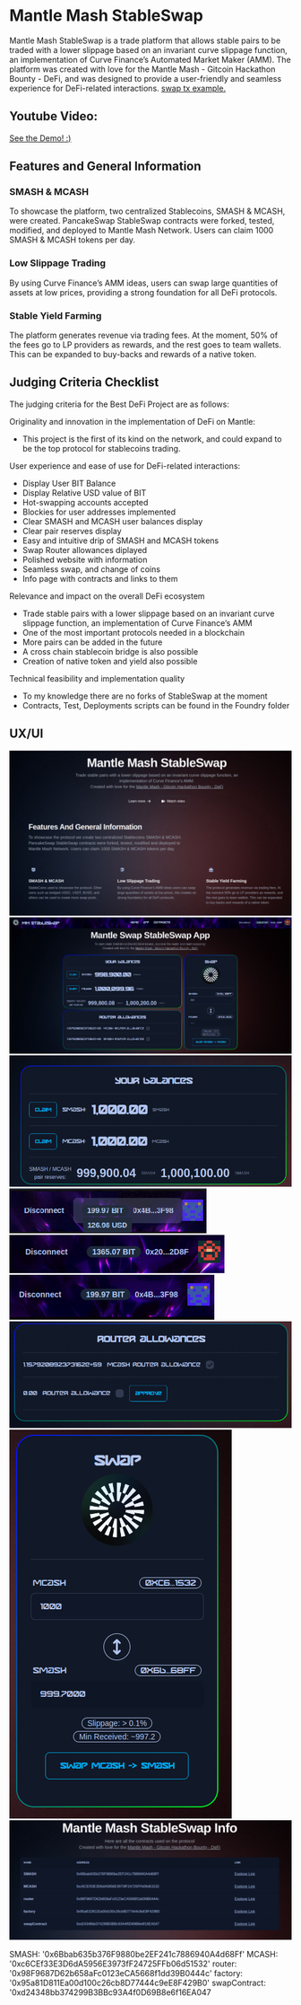 # Mantle Mash StableSwap

Mantle Mash StableSwap is a trade platform that allows stable pairs to be traded with a lower slippage based on an invariant curve slippage function, an implementation of Curve Finance’s Automated Market Maker (AMM). The platform was created with love for the Mantle Mash - Gitcoin Hackathon Bounty - DeFi, and was designed to provide a user-friendly and seamless experience for DeFi-related interactions. [swap tx example.](https://explorer.testnet.mantle.xyz/tx/0x5b7f2876251d53ca1f02f378b996a44f1466ce8914ee69ffc6fd2bedeac3711f)

## Youtube Video:
[See the Demo!  :)](https://www.youtube.com/watch?v=QLwesiOFq9k)

## Features and General Information

### SMASH & MCASH
To showcase the platform, two centralized Stablecoins, SMASH & MCASH, were created. PancakeSwap StableSwap contracts were forked, tested, modified, and deployed to Mantle Mash Network. Users can claim 1000 SMASH & MCASH tokens per day.

### Low Slippage Trading
By using Curve Finance’s AMM ideas, users can swap large quantities of assets at low prices, providing a strong foundation for all DeFi protocols.

### Stable Yield Farming
The platform generates revenue via trading fees. At the moment, 50% of the fees go to LP providers as rewards, and the rest goes to team wallets. This can be expanded to buy-backs and rewards of a native token.

## Judging Criteria Checklist
The judging criteria for the Best DeFi Project are as follows:

Originality and innovation in the implementation of DeFi on Mantle:
+ This project is the first of its kind on the network, and could expand to be the top protocol for stablecoins trading.

User experience and ease of use for DeFi-related interactions:
+ Display User BIT Balance
+ Display Relative USD value of BIT
+ Hot-swapping accounts accepted
+ Blockies for user addresses implemented
+ Clear SMASH and MCASH user balances display
+ Clear pair reserves display
+ Easy and intuitive drip of SMASH and MCASH tokens
+ Swap Router allowances diplayed 
+ Polished website with information
+ Seamless swap, and change of coins
+ Info page with contracts and links to them

Relevance and impact on the overall DeFi ecosystem
+ Trade stable pairs with a lower slippage based on an invariant curve slippage function, an implementation of Curve Finance’s AMM
+ One of the most important protocols needed in a blockchain
+ More pairs can be added in the future
+ A cross chain stablecoin bridge is also possible
+ Creation of native token and yield also possible

Technical feasibility and implementation quality
+ To my knowledge there are no forks of StableSwap at the moment
+ Contracts, Test, Deployments scripts can be found in the Foundry folder

## UX/UI
![Main Page](static/MantleImages/main.png "Optional title")
![app](static/MantleImages/app.png)
![balances](static/MantleImages/balances.png)
![balance](static/MantleImages/balance.png)
![wallet](static/MantleImages/wallet2.png)
![wallet](static/MantleImages/wallet.png)
![router](static/MantleImages/router.png)
![swap](static/MantleImages/swap.png)
![constracs](static/MantleImages/constracs.png)

  SMASH: '0x6Bbab635b376F9880be2EF241c7886940A4d68Ff'
  MCASH: '0xc6CEf33E3D6dA5956E3973fF24725FFb06d51532'
  router: '0x98F9687D62b658aFc0123eCA5668f1dd39B0444c'
  factory: '0x95a81D811Ea00d100c26cb8D77444c9eE8F429B0'
  swapContract: '0xd24348bb374299B3BBc93A4f0D69B8e6f16EA047